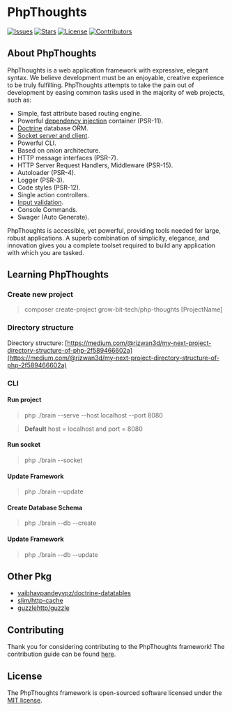 # PhpThoughts
<p align="center">

<a href="https://github.com/GrowBit-Tech/PhpThoughts"><img src="https://img.shields.io/github/issues/GrowBit-Tech/PhpThoughts" alt="Issues"></a>
<a href="https://github.com/GrowBit-Tech/PhpThoughts"><img src="https://img.shields.io/github/stars/GrowBit-Tech/PhpThoughts" alt="Stars"></a>
<a href="https://github.com/GrowBit-Tech/PhpThoughts"><img src="https://img.shields.io/github/license/GrowBit-Tech/PhpThoughts" alt="License"></a>
<a href="https://github.com/GrowBit-Tech/PhpThoughts"><img src="https://img.shields.io/github/contributors/GrowBit-Tech/PhpThoughts" alt="Contributors"></a>
</p>

## About PhpThoughts

PhpThoughts is a web application framework with expressive, elegant syntax. We believe development must be an enjoyable, creative experience to be truly fulfilling. PhpThoughts attempts to take the pain out of development by easing common tasks used in the majority of web projects, such as:

- Simple, fast attribute based routing engine.
- Powerful [dependency injection](https://php-di.org/) container (PSR-11).
- [Doctrine](https://www.doctrine-project.org/projects/doctrine-orm/en/2.16/index.html) database ORM.
- [Socket server and client](http://socketo.me/).
- Powerful CLI.
- Based on onion architecture.
- HTTP message interfaces (PSR-7).
- HTTP Server Request Handlers, Middleware (PSR-15).
- Autoloader (PSR-4).
- Logger (PSR-3).
- Code styles (PSR-12).
- Single action controllers.
- [Input validation](https://github.com/rakit/validation).
- Console Commands.
- Swager (Auto Generate).

PhpThoughts is accessible, yet powerful, providing tools needed for large, robust applications. A superb combination of simplicity, elegance, and innovation gives you a complete toolset required to build any application with which you are tasked.

## Learning PhpThoughts
### Create new project

> composer create-project grow-bit-tech/php-thoughts [ProjectName]
### Directory structure
Directory structure: [https://medium.com/@rizwan3d/my-next-project-directory-structure-of-php-2f589466602a](https://medium.com/@rizwan3d/my-next-project-directory-structure-of-php-2f589466602a)

### CLI
#### Run project
> php ./brain --serve --host localhost --port 8080

> **Default** host = localhost and port = 8080
#### Run socket
> php ./brain --socket

#### Update Framework
> php ./brain --update

#### Create Database Schema
> php ./brain --db --create

#### Update Framework
> php ./brain --db --update


## Other Pkg
- [vaibhavpandeyvpz/doctrine-datatables](https://vaibhavpandey.com/doctrine-datatables/)
- [slim/http-cache](https://github.com/slimphp/Slim-HttpCache)
- [guzzlehttp/guzzle](https://docs.guzzlephp.org/en/stable/)

## Contributing

Thank you for considering contributing to the PhpThoughts framework! The contribution guide can be found [here](LICENSE.md).

## License

The PhpThoughts framework is open-sourced software licensed under the [MIT license](LICENSE.md).